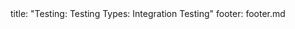 <frontmatter>
title: "Testing: Testing Types: Integration Testing"
footer: footer.md
</frontmatter>

<include src="container-inPage-asFlat.md" boilerplate />
